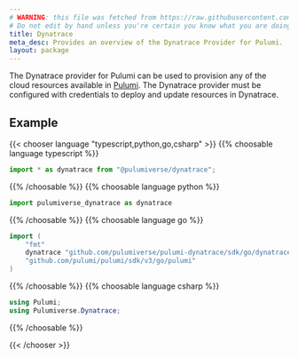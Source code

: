 ```yaml
---
# WARNING: this file was fetched from https://raw.githubusercontent.com/pulumiverse/pulumi-dynatrace/v0.20.0/docs/_index.md
# Do not edit by hand unless you're certain you know what you are doing!
title: Dynatrace
meta_desc: Provides an overview of the Dynatrace Provider for Pulumi.
layout: package
---
```


The Dynatrace provider for Pulumi can be used to provision any of the cloud resources available in [Pulumi](https://www.dynatrace.com/).
The Dynatrace provider must be configured with credentials to deploy and update resources in Dynatrace.

## Example

{{< chooser language "typescript,python,go,csharp" >}}
{{% choosable language typescript %}}

```typescript
import * as dynatrace from "@pulumiverse/dynatrace";
```

{{% /choosable %}}
{{% choosable language python %}}

```python
import pulumiverse_dynatrace as dynatrace
```

{{% /choosable %}}
{{% choosable language go %}}

```go
import (
	"fmt"
	dynatrace "github.com/pulumiverse/pulumi-dynatrace/sdk/go/dynatrace"
	"github.com/pulumi/pulumi/sdk/v3/go/pulumi"
)
```

{{% /choosable %}}
{{% choosable language csharp %}}

```csharp
using Pulumi;
using Pulumiverse.Dynatrace;

```

{{% /choosable %}}

{{< /chooser >}}
